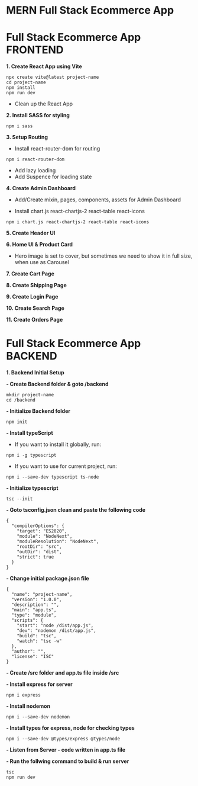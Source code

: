 # MERN Full Stack Ecommerce App

# Full Stack Ecommerce App FRONTEND

**1. Create React App using Vite**

```
npx create vite@latest project-name
cd project-name
npm install
npm run dev
```

- Clean up the React App

**2. Install SASS for styling**

```
npm i sass
```

**3. Setup Routing**

- Install react-router-dom for routing

```
npm i react-router-dom
```

- Add lazy loading
- Add Suspence for loading state

**4. Create Admin Dashboard**

- Add/Create mixin, pages, components, assets for Admin Dashboard

- Install chart.js react-chartjs-2 react-table react-icons

```
npm i chart.js react-chartjs-2 react-table react-icons
```

**5. Create Header UI**

**6. Home UI & Product Card**

- Hero image is set to cover, but sometimes we need to show it in full size, when use as Carousel

**7. Create Cart Page**

**8. Create Shipping Page**

**9. Create Login Page**

**10. Create Search Page**

**11. Create Orders Page**

# Full Stack Ecommerce App BACKEND

**1. Backend Initial Setup**

**- Create Backend folder & goto /backend**

```
mkdir project-name
cd /backend
```

**- Initialize Backend folder**

```
npm init
```

**- Install typeScript**

- If you want to install it globally, run:

```
npm i -g typescript
```

- If you want to use for current project, run:

```
npm i --save-dev typescript ts-node
```

**- Initialize typescript**

```
tsc --init
```

**- Goto tsconfig.json clean and paste the following code**

```
{
  "compilerOptions": {
    "target": "ES2020",
    "module": "NodeNext",
    "moduleResolution": "NodeNext",
    "rootDir": "src",
    "outDir": "dist",
    "strict": true
  }
}
```

**- Change initial package.json file**

```
{
  "name": "project-name",
  "version": "1.0.0",
  "description": "",
  "main": "app.ts",
  "type": "module",
  "scripts": {
    "start": "node /dist/app.js",
    "dev": "nodemon /dist/app.js",
    "build": "tsc",
    "watch": "tsc -w"
  },
  "author": "",
  "license": "ISC"
}

```

**- Create /src folder and app.ts file inside /src**

**- Install express for server**

```
npm i express
```

**- Install nodemon**

```
npm i --save-dev nodemon
```

**- Install types for express, node for checking types**

```
npm i --save-dev @types/express @types/node
```

**- Listen from Server - code written in app.ts file**

**- Run the follwing command to build & run server**

```
tsc
npm run dev
```
